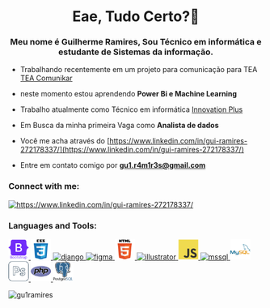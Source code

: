<h1 align="center">Eae, Tudo Certo?👋</h1>
<h3 align="center">Meu nome é Guilherme Ramires, Sou Técnico em informática e estudante de Sistemas da informação.</h3>

- Trabalhando recentemente em um projeto para comunicação para TEA [TEA Comunikar](https://organizacaomogiana.sharepoint.com/sites/202501-GestodeProjetos-5B-SIe6B_Eng.SW-Noturno/Student%20Work/Forms/AllItems.aspx?id=%2Fsites%2F202501%2DGestodeProjetos%2D5B%2DSIe6B%5FEng%2ESW%2DNoturno%2FStudent%20Work%2FWorking%20files%2FGUILHERME%20RAMIRES%20LANA%2FEntrega%20de%20Projeto%20%28A2%29%2FTEA%20COMUNIKAR%2Epdf&parent=%2Fsites%2F202501%2DGestodeProjetos%2D5B%2DSIe6B%5FEng%2ESW%2DNoturno%2FStudent%20Work%2FWorking%20files%2FGUILHERME%20RAMIRES%20LANA%2FEntrega%20de%20Projeto%20%28A2%29)

- neste momento estou aprendendo **Power Bi e Machine Learning**

- Trabalho atualmente como Técnico em informática [Innovation Plus](https://innovationplus.com.br/)

- Em Busca da minha primeira Vaga como **Analista de dados**

- Você me acha através do [https://www.linkedin.com/in/gui-ramires-272178337/](https://www.linkedin.com/in/gui-ramires-272178337/)

- Entre em contato comigo por **gu1.r4m1r3s@gmail.com**

<h3 align="left">Connect with me:</h3>
<p align="left">
<a href="https://linkedin.com/in/https://www.linkedin.com/in/gui-ramires-272178337/" target="blank"><img align="center" src="https://raw.githubusercontent.com/rahuldkjain/github-profile-readme-generator/master/src/images/icons/Social/linked-in-alt.svg" alt="https://www.linkedin.com/in/gui-ramires-272178337/" height="30" width="40" /></a>
</p>

<h3 align="left">Languages and Tools:</h3>
<p align="left"> <a href="https://getbootstrap.com" target="_blank" rel="noreferrer"> <img src="https://raw.githubusercontent.com/devicons/devicon/master/icons/bootstrap/bootstrap-plain-wordmark.svg" alt="bootstrap" width="40" height="40"/> </a> <a href="https://www.w3schools.com/css/" target="_blank" rel="noreferrer"> <img src="https://raw.githubusercontent.com/devicons/devicon/master/icons/css3/css3-original-wordmark.svg" alt="css3" width="40" height="40"/> </a> <a href="https://www.djangoproject.com/" target="_blank" rel="noreferrer"> <img src="https://cdn.worldvectorlogo.com/logos/django.svg" alt="django" width="40" height="40"/> </a> <a href="https://www.figma.com/" target="_blank" rel="noreferrer"> <img src="https://www.vectorlogo.zone/logos/figma/figma-icon.svg" alt="figma" width="40" height="40"/> </a> <a href="https://www.w3.org/html/" target="_blank" rel="noreferrer"> <img src="https://raw.githubusercontent.com/devicons/devicon/master/icons/html5/html5-original-wordmark.svg" alt="html5" width="40" height="40"/> </a> <a href="https://www.adobe.com/in/products/illustrator.html" target="_blank" rel="noreferrer"> <img src="https://www.vectorlogo.zone/logos/adobe_illustrator/adobe_illustrator-icon.svg" alt="illustrator" width="40" height="40"/> </a> <a href="https://developer.mozilla.org/en-US/docs/Web/JavaScript" target="_blank" rel="noreferrer"> <img src="https://raw.githubusercontent.com/devicons/devicon/master/icons/javascript/javascript-original.svg" alt="javascript" width="40" height="40"/> </a> <a href="https://www.microsoft.com/en-us/sql-server" target="_blank" rel="noreferrer"> <img src="https://www.svgrepo.com/show/303229/microsoft-sql-server-logo.svg" alt="mssql" width="40" height="40"/> </a> <a href="https://www.mysql.com/" target="_blank" rel="noreferrer"> <img src="https://raw.githubusercontent.com/devicons/devicon/master/icons/mysql/mysql-original-wordmark.svg" alt="mysql" width="40" height="40"/> </a> <a href="https://www.photoshop.com/en" target="_blank" rel="noreferrer"> <img src="https://raw.githubusercontent.com/devicons/devicon/master/icons/photoshop/photoshop-line.svg" alt="photoshop" width="40" height="40"/> </a> <a href="https://www.php.net" target="_blank" rel="noreferrer"> <img src="https://raw.githubusercontent.com/devicons/devicon/master/icons/php/php-original.svg" alt="php" width="40" height="40"/> </a> <a href="https://www.postgresql.org" target="_blank" rel="noreferrer"> <img src="https://raw.githubusercontent.com/devicons/devicon/master/icons/postgresql/postgresql-original-wordmark.svg" alt="postgresql" width="40" height="40"/> </a> </p>

<p><img align="center" src="https://github-readme-stats.vercel.app/api/top-langs?username=gu1ramires&show_icons=true&locale=en&layout=compact" alt="gu1ramires" /></p>


<!--
**Gu1Ramires/Gu1Ramires** is a ✨ _special_ ✨ repository because its `README.md` (this file) appears on your GitHub profile.

Here are some ideas to get you started:

- 🔭 I’m currently working on ...
- 🌱 I’m currently learning ...
- 👯 I’m looking to collaborate on ...
- 🤔 I’m looking for help with ...
- 💬 Ask me about ...
- 📫 How to reach me: ...
- 😄 Pronouns: ...
- ⚡ Fun fact: ...
-->
